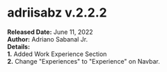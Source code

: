 # adriisabz v.2.2.2
**Released Date:** June 11, 2022 \
**Author:** Adriano Sabanal Jr. \
**Details:** \
**1.** Added Work Experience Section\
**2.** Change "Experiences" to "Experience" on Navbar.
